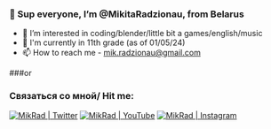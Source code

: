 ### 👋 Sup everyone, I’m @MikitaRadzionau, from Belarus
- 👀 I’m interested in coding/blender/little bit a games/english/music
- 🌱 I'm currently in 11th grade (as of 01/05/24)
- 📫 How to reach me - mik.radzionau@gmail.com

###or


### Связаться со мной/ Hit me:
[<img alt="MikRad | Twitter" src="https://img.shields.io/badge/twitter-E4405F.svg?&style=for-the-badge&logo=twitter&logoColor=white" />][twitter]
[<img alt="MikRad | YouTube" src="https://img.shields.io/badge/youtube-FF0000.svg?&style=for-the-badge&logo=Instagram&logoColor=white" />][youtube]
[<img alt="MikRad | Instagram" src="https://img.shields.io/badge/instagram-E4405F.svg?&style=for-the-badge&logo=Instagram&logoColor=white" />][instagram]


[youtube]: https://www.youtube.com/channel/UCP8Lvc3FscDlsSJEuLLqt5A
[instagram]: https://www.instagram.com/ov_ov_ov_/
[twitter]: https://twitter.com/MikiRadz
